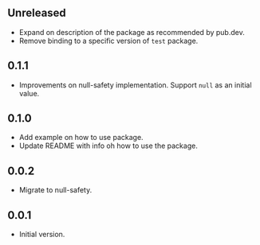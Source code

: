 ## Unreleased

- Expand on description of the package as recommended by pub.dev.
- Remove binding to a specific version of `test` package.

## 0.1.1

- Improvements on null-safety implementation. Support `null` as an
  initial value.

## 0.1.0

- Add example on how to use package.
- Update README with info oh how to use the package.

## 0.0.2

- Migrate to null-safety.

## 0.0.1

- Initial version.
